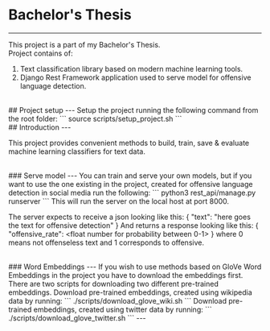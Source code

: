 # Bachelor's Thesis
---
This project is a part of my Bachelor's Thesis.
<br>
Project contains of:
1. Text classification library based on modern machine learning tools.
2. Django Rest Framework application used to serve model for offensive language detection.

<br />
## Project setup
---
Setup the project running the following command from the root folder:
```
source scripts/setup_project.sh
```

<br />
## Introduction
---

This project provides convenient methods to build, train, save & evaluate machine learning classifiers for text data.

<br />
### Serve model
---
You can train and serve your own models, but if you want to use the one existing in the project, created for offensive language detection in social media run the following:
```
python3 rest_api/manage.py runserver
```
This will run the server on the local host at port 8000.

The server expects to receive a json looking like this:
{
    "text": "here goes the text for offensive detection"
}
And returns a response looking like this:
{
    "offensive_rate": <float number for probability between 0-1>
}
where 0 means not offenseless text and 1 corresponds to offensive.

<br />
### Word Embeddings
---
If you wish to use methods based on GloVe Word Embeddings in the project you have to download the embeddings first.
There are two scripts for downloading two different pre-trained embeddings.
Download pre-trained embeddings, created using wikipedia data by running:
```
./scripts/download_glove_wiki.sh
```
Download pre-trained embeddings, created using twitter data by running:
```
./scripts/download_glove_twitter.sh
```
---
